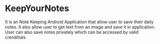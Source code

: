 # KeepYourNotes
It is an Note Keeping Android Application that allow user to save their daily notes. It also allow user to get text from an image and save it in application. User can also save notes privately which can be accessed by valid crenditials
